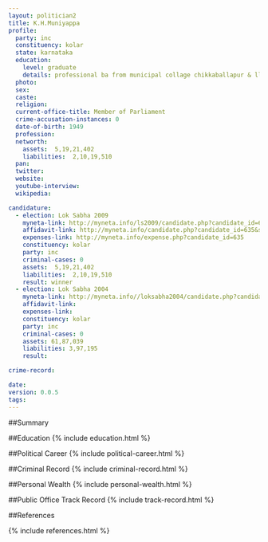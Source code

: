 ```yaml
---
layout: politician2
title: K.H.Muniyappa
profile: 
  party: inc
  constituency: kolar
  state: karnataka
  education: 
    level: graduate
    details: professional ba from municipal collage chikkaballapur & llb sjry collage banglore
  photo: 
  sex: 
  caste: 
  religion: 
  current-office-title: Member of Parliament
  crime-accusation-instances: 0
  date-of-birth: 1949
  profession: 
  networth: 
    assets:  5,19,21,402
    liabilities:  2,10,19,510
  pan: 
  twitter: 
  website: 
  youtube-interview: 
  wikipedia: 

candidature: 
  - election: Lok Sabha 2009
    myneta-link: http://myneta.info/ls2009/candidate.php?candidate_id=635
    affidavit-link: http://myneta.info/candidate.php?candidate_id=635&scan=original
    expenses-link: http://myneta.info/expense.php?candidate_id=635
    constituency: kolar 
    party: inc
    criminal-cases: 0
    assets:  5,19,21,402
    liabilities:  2,10,19,510
    result: winner 
  - election: Lok Sabha 2004
    myneta-link: http://myneta.info//loksabha2004/candidate.php?candidate_id=1766
    affidavit-link: 
    expenses-link: 
    constituency: kolar 
    party: inc
    criminal-cases: 0
    assets: 61,87,039
    liabilities: 3,97,195
    result:  

crime-record: 

date: 
version: 0.0.5
tags: 
---
```

##Summary


##Education
{% include education.html %}


##Political Career
{% include political-career.html %}


##Criminal Record
{% include criminal-record.html %}


##Personal Wealth
{% include personal-wealth.html %}


##Public Office Track Record
{% include track-record.html %}


##References


{% include references.html %}